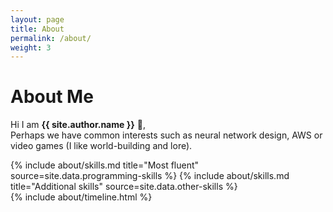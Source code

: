 ```yaml
---
layout: page
title: About
permalink: /about/
weight: 3
---
```


# **About Me**

Hi I am **{{ site.author.name }}** :wave:,<br>
Perhaps we have common interests such as neural network design, AWS or video games (I like world-building and lore).


<div class="row">
{% include about/skills.md title="Most fluent" source=site.data.programming-skills %}
{% include about/skills.md title="Additional skills" source=site.data.other-skills %}
</div> 

<div class="row">
{% include about/timeline.html %}
</div>